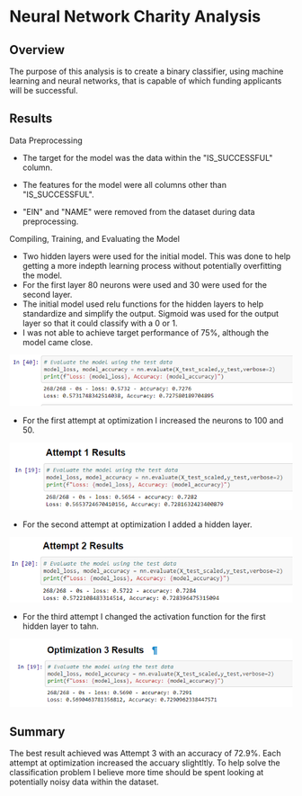 # Neural Network Charity Analysis

## Overview
The purpose of this analysis is to create a binary classifier, using machine learning and neural networks, that is capable of which funding applicants will be successful.

## Results

Data Preprocessing
* The target for the model was the data within the "IS_SUCCESSFUL" column.

* The features for the model were all columns other than "IS_SUCCESSFUL".

* "EIN" and "NAME" were removed from the dataset during data preprocessing.

Compiling, Training, and Evaluating the Model
* Two hidden layers were used for the initial model. This was done to help getting a more indepth learning process without potentially overfitting the model. 
* For the first layer 80 neurons were used and 30 were used for the second layer. 
* The initial model used relu functions for the hidden layers to help standardize and simplify the output. Sigmoid was used for the output layer so that it could classify with a 0 or 1.
* I was not able to achieve target performance of 75%, although the model came close.

![Attempt](resources/results.png)

* For the first attempt at optimization I increased the neurons to 100 and 50.

![Attempt 1](resources/attempt1results.png)

* For the second attempt at optimization I added a hidden layer.

![Attempt 2](resources/attempt2results.png)

* For the third attempt I changed the activation function for the first hidden layer to tahn.

![Attempt 3](resources/attempt3results.png)

## Summary
The best result achieved was Attempt 3 with an accuracy of 72.9%. Each attempt at optimization increased the accuary slightltly. To help solve the classification problem I believe more time should be spent looking at potentially noisy data within the dataset. 
